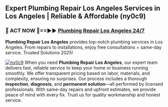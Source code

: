 ## Expert Plumbing Repair Los Angeles Services in Los Angeles | Reliable & Affordable (ny0c9)  

<h3>🚿 ACT NOW 🌟==►► <a href="https://tinyurl.com/2ne6vx2x" rel="nofollow">Plumbing Repair Los Angeles 24/7</a></h3>

**Plumbing Repair Los Angeles** provides top-notch plumbing services in Los Angeles. From repairs to installations, enjoy free consultations + same-day service. Trusted Solutions 2025!

[![ny0c9](https://i.imgur.com/4PFF4AK.jpeg)](https://tinyurl.com/2ne6vx2x)
When you need **Plumbing Repair Los Angeles**, our expert team delivers fast, reliable service to keep your home or business running smoothly. We offer transparent pricing based on labor, materials, and complexity, ensuring no surprises. Our process includes a thorough **inspection**, **diagnosis**, and **permanent solution**—all performed by licensed professionals. With same-day repairs and upfront estimates, we provide peace of mind with every fix. Trust us for quality workmanship and honest service.